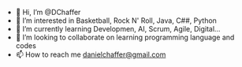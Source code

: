 - 👋 Hi, I’m @DChaffer
- 👀 I’m interested in Basketball, Rock N' Roll, Java, C##, Python
- 🌱 I’m currently learning Developmen, AI, Scrum, Agile, Digital...
- 💞️ I’m looking to collaborate on learning programming language and codes
- 📫 How to reach me danielchaffer@gmail.com

<!---
DChaffer/DChaffer is a ✨ special ✨ repository because its `README.md` (this file) appears on your GitHub profile.
You can click the Preview link to take a look at your changes.
--->
